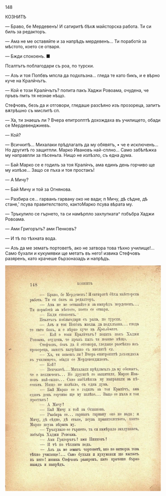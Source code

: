 ﻿148

КОЗНИТѢ

— Браво, бе Мердевенъ! И сатиритѣ бѣхѫ майсторска работа. Ти си билъ за редакторъ.

— Ама не ме оставяйте и за напрѣдъ мердевенъ... Ти поработѝ за мѣстото, което се отваря.

— Бжди спокоенъ. ■

Псалтътъ поблагодари съ роа, по турски.

— Азъ и тоя Попбвъ мпсла да подхлъзна... гледа те като бикъ, и е вѣрно куче на Кралйчътъ.

— Кой е този Кралѝчътъ? попита пакъ Хаджи Ровоама, очудена, че пръвъ пмть тя незнае нѣщо.

Стефчовъ, безъ да и отговори, гледаше разсѣяно изъ прозореца, запитъ вѫтрѣшно съ мислитѣ сп.

— Ха, ти знаешъ ли ? Вчера епитропптѣ дохождаха въ училището, обади се Мердевенджиевъ.

— Кой?

— Всичкитѣ... Михалаки прѣдлагалъ да му обявятъ, • че е исключенъ... Но другитѣ го защитпли. Марко Ивановъ най-сплно... Само забѣлѣжка му направпли за пѣсеньта. Нищо не излѣзло, съ една дума.

— Бай Марко се е годилъ за тоя Кралѝчъ, ама единъ день горчиво ще му излѣзе... Защо се пъха и тоя простакъ!

— А Мичу?

— Бай Мичу и той за Огнянова.

— Разбира се... гарванъ гарвану око не вади; п Мичу, дѣ сѣдне, дѣ стане,' псува правителството, кактоМарко псува вѣрата му.

— Тръкулило се гърнето, та си намѣрпло захлупката^ пзбъбра Хаджи Ровоама.

— Ами Григорътъ? ами Пенковъ?

— И тѣ по тѣхната вода.

— Азъ да ме зематъ портоветѣ, ако не затвора това тѣхно училище!... Само бухали и кукумявки ще метатъ въ него! извика Стефчовъ разяренъ, като крачеше бързоназадъ и напрѣдъ.

![original](../images/167.jpg)


